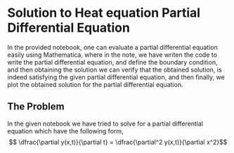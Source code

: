 # Solution to Heat equation Partial Differential Equation
In the provided notebook, one can evaluate a partial differential equation easily using Mathematica, where in the note, we have writen the code to write the partial differential equation, and define the boundary condition, and then obtaining the solution we can verify that the obtained solution, is indeed satisfying the given partial differential equation, and then finally, we plot the obtained solution for the partial differential equation.

## The Problem
In the given notebook we have tried to solve for a partial differential equation which have the following form,
$$ \dfrac{\partial y(x,t)}{\partial t} = \dfrac{\partial^2 y(x,t)}{\partial x^2}$$
